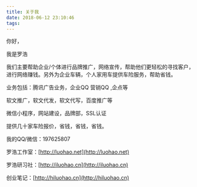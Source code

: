 ```yaml
---
title: 关于我
date: 2018-06-12 23:10:46
tags:
---
```

你好，

我是罗浩

我们主要帮助企业/个体进行品牌推广，网络宣传，帮助他们更轻松的寻找客户，进行网络赚钱。另外为企业车辆，个人家用车提供车险服务，帮助省钱。

业务包括：腾讯广告业务，企业QQ 营销QQ ,企点等

软文推广，软文代发，软文代写，百度推广等

微信小程序，网站建设，品牌部，SSL认证

提供几十家车险报价，省钱，省钱，省钱。

我的QQ/微信：197625807

罗浩工作室：[http://luohao.net](http://luohao.net)

罗浩研习社：[http://iluohao.cn](http://iluohao.cn)

创业笔记：[http://hiluohao.cn](http://hiluohao.cn)
